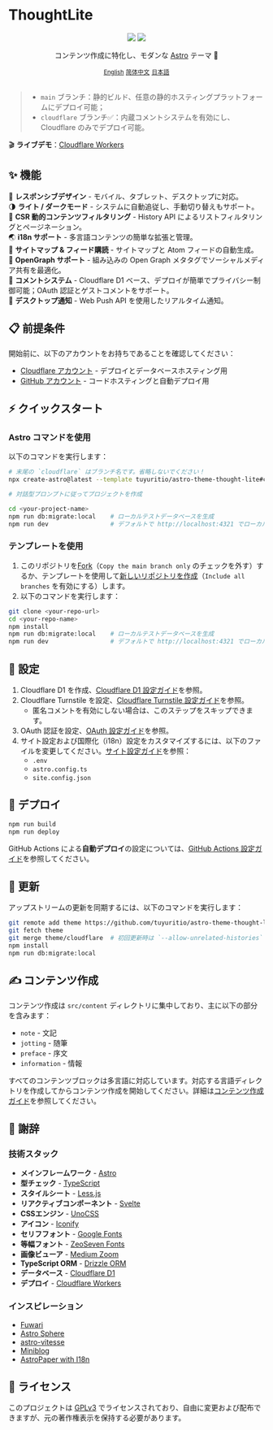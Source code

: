 # ThoughtLite

<div align="center">
    <img src=".github/assets/preview-light.webp">
    <img src=".github/assets/preview-dark.webp">
    <p></p>
    <p>コンテンツ作成に特化し、モダンな <a href="https://astro.build/">Astro</a> テーマ 🌟</p>
    <small><a href="README.md">English</a></small> <small><a href="README.zh-cn.md">简体中文</a></small> <small><ins>日本語</ins></small>
</div>

<br />

> - `main` ブランチ：静的ビルド、任意の静的ホスティングプラットフォームにデプロイ可能；
> - `cloudflare` ブランチ✅：内蔵コメントシステムを有効にし、Cloudflare のみでデプロイ可能。

🎬 **ライブデモ**：[Cloudflare Workers](https://thought-lite.ttio.workers.dev/ja/)

## ✨ 機能

📱 **レスポンシブデザイン** - モバイル、タブレット、デスクトップに対応。\
🌗 **ライト / ダークモード** - システムに自動追従し、手動切り替えもサポート。\
📃 **CSR 動的コンテンツフィルタリング** - History API によるリストフィルタリングとページネーション。\
🌏 **i18n サポート** - 多言語コンテンツの簡単な拡張と管理。\
📰 **サイトマップ & フィード購読** - サイトマップと Atom フィードの自動生成。\
🔗 **OpenGraph サポート** - 組み込みの Open Graph メタタグでソーシャルメディア共有を最適化。\
📝 **コメントシステム** - Cloudflare D1 ベース、デプロイが簡単でプライバシー制御可能；OAuth 認証とゲストコメントをサポート。\
🔔 **デスクトップ通知** - Web Push API を使用したリアルタイム通知。

## 📋 前提条件

開始前に、以下のアカウントをお持ちであることを確認してください：

- [Cloudflare アカウント](https://dash.cloudflare.com/sign-up) - デプロイとデータベースホスティング用
- [GitHub アカウント](https://github.com/signup) - コードホスティングと自動デプロイ用

## ⚡️ クイックスタート

### Astro コマンドを使用

以下のコマンドを実行します：

```sh
# 末尾の `cloudflare` はブランチ名です。省略しないでください！
npx create-astro@latest --template tuyuritio/astro-theme-thought-lite#cloudflare

# 対話型プロンプトに従ってプロジェクトを作成

cd <your-project-name>
npm run db:migrate:local    # ローカルテストデータベースを生成
npm run dev                 # デフォルトで http://localhost:4321 でローカル開発サーバーを起動
```

### テンプレートを使用

1. このリポジトリを[Fork](https://github.com/tuyuritio/astro-theme-thought-lite/fork)（`Copy the main branch only` のチェックを外す）するか、テンプレートを使用して[新しいリポジトリを作成](https://github.com/new?template_name=astro-theme-thought-lite&template_owner=tuyuritio)（`Include all branches` を有効にする）します。
2. 以下のコマンドを実行します：

```sh
git clone <your-repo-url>
cd <your-repo-name>
npm install
npm run db:migrate:local    # ローカルテストデータベースを生成
npm run dev                 # デフォルトで http://localhost:4321 でローカル開発サーバーを起動
```

## 🔧 設定

1. Cloudflare D1 を作成、[Cloudflare D1 設定ガイド](src/content/note/ja/cloudflare-d1.md)を参照。
2. Cloudflare Turnstile を設定、[Cloudflare Turnstile 設定ガイド](src/content/note/ja/cloudflare-turnstile.md)を参照。
    - 匿名コメントを有効にしない場合は、このステップをスキップできます。
3. OAuth 認証を設定、[OAuth 設定ガイド](src/content/note/ja/oauth.md)を参照。
4. サイト設定および国際化（i18n）設定をカスタマイズするには、以下のファイルを変更してください。[サイト設定ガイド](src/content/note/ja/configuration.md)を参照：
    - `.env`
    - `astro.config.ts`
    - `site.config.json`

## 🚀 デプロイ

```sh
npm run build
npm run deploy
```

GitHub Actions による**自動デプロイ**の設定については、[GitHub Actions 設定ガイド](src/content/note/ja/github-actions.md)を参照してください。

## 🔄 更新

アップストリームの更新を同期するには、以下のコマンドを実行します：

```sh
git remote add theme https://github.com/tuyuritio/astro-theme-thought-lite.git
git fetch theme
git merge theme/cloudflare  # 初回更新時は `--allow-unrelated-histories` フラグを追加
npm install
npm run db:migrate:local
```

## ✍️ コンテンツ作成

コンテンツ作成は `src/content` ディレクトリに集中しており、主に以下の部分を含みます：

- `note` - 文記
- `jotting` - 随筆
- `preface` - 序文
- `information` - 情報

すべてのコンテンツブロックは多言語に対応しています。対応する言語ディレクトリを作成してからコンテンツ作成を開始してください。詳細は[コンテンツ作成ガイド](src/content/note/ja/content.md)を参照してください。

## 🙏 謝辞

### 技術スタック

- **メインフレームワーク** - [Astro](https://astro.build/)
- **型チェック** - [TypeScript](https://www.typescriptlang.org/)
- **スタイルシート** - [Less.js](https://lesscss.org/)
- **リアクティブコンポーネント** - [Svelte](https://svelte.dev/)
- **CSSエンジン** - [UnoCSS](https://unocss.dev/)
- **アイコン** - [Iconify](https://iconify.design/)
- **セリフフォント** - [Google Fonts](https://fonts.google.com/)
- **等幅フォント** - [ZeoSeven Fonts](https://fonts.zeoseven.com/)
- **画像ビューア** - [Medium Zoom](https://github.com/francoischalifour/medium-zoom)
- **TypeScript ORM** - [Drizzle ORM](https://orm.drizzle.team/)
- **データベース** - [Cloudflare D1](https://developers.cloudflare.com/d1/)
- **デプロイ** - [Cloudflare Workers](https://workers.cloudflare.com/)

### インスピレーション

- [Fuwari](https://github.com/saicaca/fuwari)
- [Astro Sphere](https://github.com/markhorn-dev/astro-sphere)
- [astro-vitesse](https://github.com/adrian-ub/astro-vitesse)
- [Miniblog](https://github.com/nicholasdly/miniblog)
- [AstroPaper with I18n](https://github.com/yousef8/astro-paper-i18n)

## 📜 ライセンス

このプロジェクトは [GPLv3](LICENSE) でライセンスされており、自由に変更および配布できますが、元の著作権表示を保持する必要があります。
